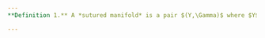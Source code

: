 ```yaml
---
**Definition 1.** A *sutured manifold* is a pair $(Y,\Gamma)$ where $Y$ is an oriented 3-manifold with boundary and $\Gamma$ is closed simple curves on $\partial Y$ called *sutures*. Every component of $\partial Y$ contains sutures and $\Gamma$ divides $\partial Y$ into two regions $R_+$ and $R_-$.

---
```


<!--stackedit_data:
eyJoaXN0b3J5IjpbNzQ3MzE1MjAyXX0=
-->